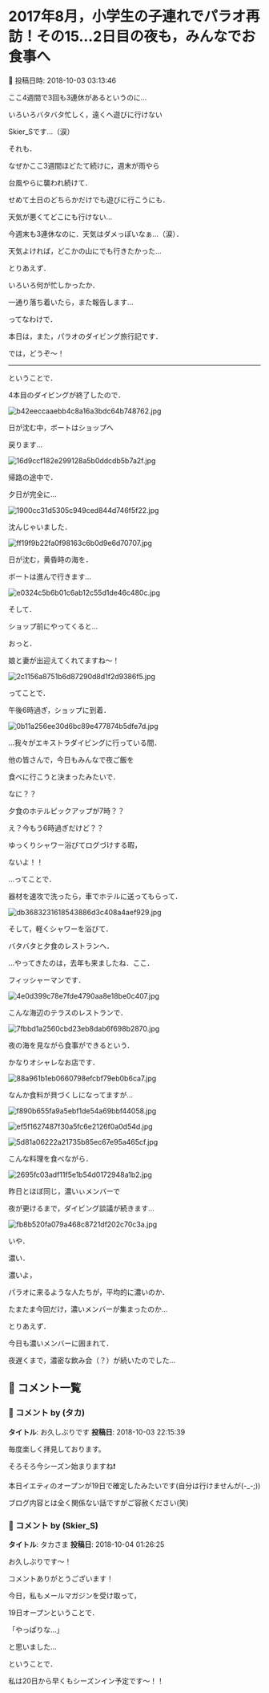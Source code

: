 # 2017年8月，小学生の子連れでパラオ再訪！その15…2日目の夜も，みんなでお食事へ

📅 投稿日時: 2018-10-03 03:13:46

ここ4週間で3回も3連休があるというのに…


いろいろバタバタ忙しく，遠くへ遊びに行けない


Skier_Sです…（涙）





それも．


なぜかここ3週間ほどたて続けに，週末が雨やら


台風やらに襲われ続けて．


せめて土日のどちらかだけでも遊びに行こうにも．


天気が悪くてどこにも行けない…





今週末も3連休なのに．天気はダメっぽいなぁ…（涙）．


天気よければ，どこかの山にでも行きたかった…





とりあえず．


いろいろ何が忙しかったか．


一通り落ち着いたら，また報告します…





ってなわけで．


本日は，また，パラオのダイビング旅行記です．


では，どうぞ～！


---





ということで．


4本目のダイビングが終了したので．




![b42eeccaaebb4c8a16a3bdc64b748762.jpg](images/b42eeccaaebb4c8a16a3bdc64b748762.jpg)




日が沈む中，ボートはショップへ


戻ります…




![16d9ccf182e299128a5b0ddcdb5b7a2f.jpg](images/16d9ccf182e299128a5b0ddcdb5b7a2f.jpg)




帰路の途中で．


夕日が完全に…




![1900cc31d5305c949ced844d746f5f22.jpg](images/1900cc31d5305c949ced844d746f5f22.jpg)




沈んじゃいました．




![ff19f9b22fa0f98163c6b0d9e6d70707.jpg](images/ff19f9b22fa0f98163c6b0d9e6d70707.jpg)




日が沈む，黄昏時の海を．


ボートは進んで行きます…




![e0324c5b6b01c6ab12c55d1de46c480c.jpg](images/e0324c5b6b01c6ab12c55d1de46c480c.jpg)




そして．


ショップ前にやってくると…


おっと．


娘と妻が出迎えてくれてますね～！




![2c1156a8751b6d87290d8d1f2d9386f5.jpg](images/2c1156a8751b6d87290d8d1f2d9386f5.jpg)







ってことで．


午後6時過ぎ，ショップに到着．




![0b11a256ee30d6bc89e477874b5dfe7d.jpg](images/0b11a256ee30d6bc89e477874b5dfe7d.jpg)




…我々がエキストラダイビングに行っている間．


他の皆さんで，今日もみんなで夜ご飯を


食べに行こうと決まったみたいで．





なに？？


夕食のホテルピックアップが7時？？


え？今もう6時過ぎだけど？？


ゆっくりシャワー浴びてログづけする暇，


ないよ！！





…ってことで．


器材を速攻で洗ったら，車でホテルに送ってもらって．




![db3683231618543886d3c408a4aef929.jpg](images/db3683231618543886d3c408a4aef929.jpg)




そして，軽くシャワーを浴びて．


バタバタと夕食のレストランへ．





…やってきたのは，去年も来ましたね．ここ．


フィッシャーマンです．




![4e0d399c78e7fde4790aa8e18be0c407.jpg](images/4e0d399c78e7fde4790aa8e18be0c407.jpg)







こんな海辺のテラスのレストランで．




![7fbbd1a2560cbd23eb8dab6f698b2870.jpg](images/7fbbd1a2560cbd23eb8dab6f698b2870.jpg)




夜の海を見ながら食事ができるという．


かなりオシャレなお店です．




![88a961b1eb0660798efcbf79eb0b6ca7.jpg](images/88a961b1eb0660798efcbf79eb0b6ca7.jpg)







なんか食料が貝づくしになってますが…




![f890b655fa9a5ebf1de54a69bbf44058.jpg](images/f890b655fa9a5ebf1de54a69bbf44058.jpg)









![ef5f1627487f30a5fc6e2126f0a0d54d.jpg](images/ef5f1627487f30a5fc6e2126f0a0d54d.jpg)









![5d81a06222a21735b85ec67e95a465cf.jpg](images/5d81a06222a21735b85ec67e95a465cf.jpg)




こんな料理を食べながら．




![2695fc03adf11f5e1b54d0172948a1b2.jpg](images/2695fc03adf11f5e1b54d0172948a1b2.jpg)




昨日とほぼ同じ，濃いぃメンバーで


夜が更けるまで，ダイビング談議が続きます…




![fb8b520fa079a468c8721df202c70c3a.jpg](images/fb8b520fa079a468c8721df202c70c3a.jpg)




いや．


濃い．


濃いよ，


パラオに来るような人たちが，平均的に濃いのか．


たまたま今回だけ，濃いメンバーが集まったのか…





とりあえず．


今日も濃いメンバーに囲まれて．


夜遅くまで，濃密な飲み会（？）が続いたのでした…

## 💬 コメント一覧

### 💬 コメント by (タカ)
**タイトル**: お久しぶりです
**投稿日**: 2018-10-03 22:15:39

毎度楽しく拝見しております。

そろそろ今シーズン始まりますね❗

本日イエティのオープンが19日で確定したみたいです(自分は行けませんが(-_-;))

ブログ内容とは全く関係ない話ですがご容赦ください(笑)

### 💬 コメント by (Skier_S)
**タイトル**: タカさま
**投稿日**: 2018-10-04 01:26:25

お久しぶりです～！

コメントありがとうございます！



今日，私もメールマガジンを受け取って，

19日オープンということで．

「やっぱりな…」

と思いました…



ということで．

私は20日から早くもシーズンイン予定です～！！

